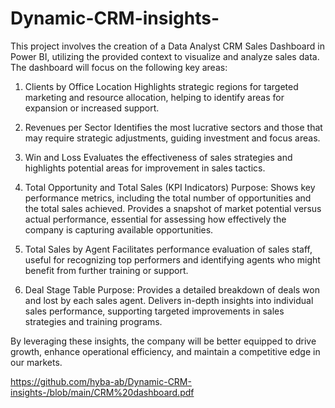 # Dynamic-CRM-insights-
This project involves the creation of a Data Analyst CRM Sales Dashboard in Power BI, utilizing the provided context to visualize and analyze sales data. The dashboard will focus on the following key areas:

1. Clients by Office Location 
 Highlights strategic regions for targeted marketing and resource allocation, helping to identify areas for expansion or increased support.

3. Revenues per Sector 
 Identifies the most lucrative sectors and those that may require strategic adjustments, guiding investment and focus areas.

4. Win and Loss 
Evaluates the effectiveness of sales strategies and highlights potential areas for improvement in sales tactics.

5. Total Opportunity and Total Sales (KPI Indicators)
Purpose: Shows key performance metrics, including the total number of opportunities and the total sales achieved.
 Provides a snapshot of market potential versus actual performance, essential for assessing how effectively the company is capturing available opportunities.

6. Total Sales by Agent 
Facilitates performance evaluation of sales staff, useful for recognizing top performers and identifying agents who might benefit from further training or support.

7. Deal Stage Table
Purpose: Provides a detailed breakdown of deals won and lost by each sales agent.
 Delivers in-depth insights into individual sales performance, supporting targeted improvements in sales strategies and training programs.

By leveraging these insights, the company will be better equipped to drive growth, enhance operational efficiency, and maintain a competitive edge in our markets.

https://github.com/hyba-ab/Dynamic-CRM-insights-/blob/main/CRM%20dashboard.pdf

